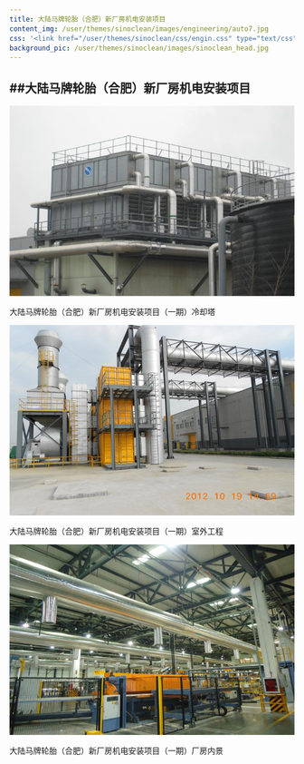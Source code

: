 ```yaml
---
title: 大陆马牌轮胎（合肥）新厂房机电安装项目
content_img: /user/themes/sinoclean/images/engineering/auto7.jpg
css: '<link href="/user/themes/sinoclean/css/engin.css" type="text/css" rel="stylesheet" />'
background_pic: /user/themes/sinoclean/images/sinoclean_head.jpg
---
```


##大陆马牌轮胎（合肥）新厂房机电安装项目
---


![Pic2](/user/themes/sinoclean/images/engineering/auto8.jpg)


大陆马牌轮胎（合肥）新厂房机电安装项目（一期）冷却塔

![Pic3](/user/themes/sinoclean/images/engineering/auto9.jpg)

大陆马牌轮胎（合肥）新厂房机电安装项目（一期）室外工程

![Pic4](/user/themes/sinoclean/images/engineering/auto10.jpg)

大陆马牌轮胎（合肥）新厂房机电安装项目（一期）厂房内景
